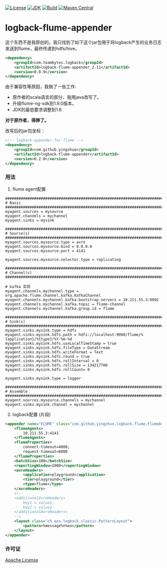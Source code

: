 [![License](http://img.shields.io/badge/License-Apache_2-red.svg?style=flat)](http://www.apache.org/licenses/LICENSE-2.0)
[![JDK](http://img.shields.io/badge/JDK-v8.0-yellow.svg)](http://www.oracle.com/technetwork/java/javase/downloads/index.html)
[![Build](http://img.shields.io/badge/Build-Maven_2-green.svg)](https://maven.apache.org/)
[![Maven Central](https://img.shields.io/maven-central/v/com.github.yingzhuo/logback-flume-appender.svg?label=Maven%20Central)](https://search.maven.org/search?q=g:%22com.github.yingzhuo%22%20AND%20a:%22logback-flume-appender%22)

# logback-flume-appender

这个东西不是我原创的。我只找到了如下这个jar包用于将logback产生的业务日志发送到flume，最终传递到hdfs/hive。

```xml
<dependency>
    <groupId>com.teambytes.logback</groupId>
    <artifactId>logback-flume-appender_2.11</artifactId>
    <version>0.0.9</version>
</dependency>
```

由于兼容性等原因，我做了一些工作:

* 原作者的scala语言的部分，我用java改写了。
* 升级flume-ng-sdk到1.9.0版本。
* JDK的最低要求调整到1.8

**对于原作者，得罪了。**

改写后的jar包坐标：

```xml
<!-- logback-appender-for-flume -->
<dependency>
    <groupId>com.github.yingzhuo</groupId>
    <artifactId>logback-flume-appender</artifactId>
    <version>0.2.0</version>
</dependency>
```

### 用法

1) flume agent配置

```config
###############################################################################
# Basic
###############################################################################
myagent.sources = mysource
myagent.channels = mychannel
myagent.sinks = mysink

###############################################################################
# Source(s)
###############################################################################
myagent.sources.mysource.type = avro
myagent.sources.mysource.bind = 0.0.0.0
myagent.sources.mysource.port = 4141

myagent.sources.mysource.selector.type = replicating

###############################################################################
# Channel(s)
###############################################################################

# kafka 实现
myagent.channels.mychannel.type = org.apache.flume.channel.kafka.KafkaChannel
myagent.channels.mychannel.kafka.bootstrap.servers = 10.211.55.3:9092
myagent.channels.mychannel.kafka.topic = flume-channel
myagent.channels.mychannel.kafka.group.id = flume

###############################################################################
# Sink(s)
###############################################################################
myagent.sinks.mysink.type = hdfs
myagent.sinks.mysink.hdfs.path = hdfs://localhost:9000/flume/%{application}/%{type}/%Y-%m-%d
myagent.sinks.mysink.hdfs.useLocalTimeStamp = true
myagent.sinks.mysink.hdfs.fileType = DataStream
myagent.sinks.mysink.hdfs.writeFormat = Text
myagent.sinks.mysink.hdfs.round = true
myagent.sinks.mysink.hdfs.rollInterval = 0
myagent.sinks.mysink.hdfs.rollSize = 134217700
myagent.sinks.mysink.hdfs.rollCount= 0

myagent.sinks.mysink.type = logger

###############################################################################
# Assemble
###############################################################################
myagent.sources.mysource.channels = mychannel
myagent.sinks.mysink.channel = mychannel
```

2) logback配置 (片段)

```xml
<appender name="FLUME" class="com.github.yingzhuo.logback.flume.FlumeAvroAppender">
    <flumeAgents>
        10.211.55.3:4141
    </flumeAgents>
    <flumeProperties>
        connect-timeout=4000;
        request-timeout=8000
    </flumeProperties>
    <batchSize>100</batchSize>
    <reportingWindow>1000</reportingWindow>
    <avroHeaders>
        <application>playground</application>
        <tier>playground</tier>
        <type>flume</type>
    </avroHeaders>
    <!--
    <additionalAvroHeaders>
        key1 = value1;
        key2 = value2
    </additionalAvroHeaders>
    -->
    <layout class="ch.qos.logback.classic.PatternLayout">
        <pattern>%message%n%ex</pattern>
    </layout>
</appender>
```

### 许可证

[Apache License](LICENSE)
